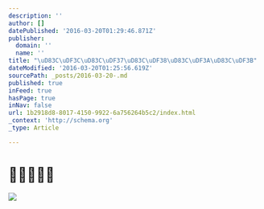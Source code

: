 ```yaml
---
description: ''
author: []
datePublished: '2016-03-20T01:29:46.871Z'
publisher:
  domain: ''
  name: ''
title: "\uD83C\uDF3C\uD83C\uDF37\uD83C\uDF38\uD83C\uDF3A\uD83C\uDF3B"
dateModified: '2016-03-20T01:25:56.619Z'
sourcePath: _posts/2016-03-20-.md
published: true
inFeed: true
hasPage: true
inNav: false
url: 1b2918d8-8017-4150-9922-6a756264b5c2/index.html
_context: 'http://schema.org'
_type: Article

---
```

# 🌼🌷🌸🌺🌻
![](https://the-grid-user-content.s3-us-west-2.amazonaws.com/31511118-56d0-4e56-b5a9-4ba32900f669.png)